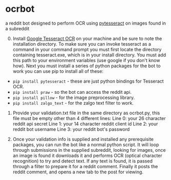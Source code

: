 # ocrbot
a reddit bot designed to perform OCR using [pytesseract](https://github.com/madmaze/pytesseract) on images found in a subreddit

0. Install [Google Tesseract OCR](https://github.com/tesseract-ocr/tesseract) on your machine and be sure to note the installation directory. To make sure you can invoke tesseract as a command in your command prompt you must first locate the directory containing tesseract.exe, which is in your install directory. You must add this path to your environment variables (use google if you don't know how). Next you must install a series of python packages for the bot to work you can use pip to install all of these:
* ```pip install pytesseract``` - these are just python bindings for Tesseract OCR.   
* ```pip install praw```        - so the bot can access the reddit api.
* ```pip install pillow```      - for the image preprocessing library.
* ```pip install zalgo_text```  - for the zalgo text filter to work.

1. Provide your validation.txt file in the same directory as ocrbot.py, this file must be empty other than 4 different lines:
  Line 0: your 26 character reddit api secret
  Line 1: your 14 character reddit client id
  Line 2: your reddit bot username
  Line 3: your reddit bot's password
  
2. Once your validation info is supplied and installed any prerequisite packages, you can run the bot like a normal python script.
It will loop through submissions in the supplied subreddit, looking for images, once an image is found it downloads it and performs OCR (optical character recognition) to try and detect text. If any text is found, it is passed through a filter to prepare it for a reddit comment. Finally it posts the reddit comment, and opens a new tab to the post for viewing.
